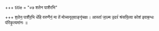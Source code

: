 +++
title = "०७ शतेन पाशैरभि"

+++
श॒तेन॒ पाशै॑र॒भि धे॑हि वरुणैनं॒ मा ते॑ मोच्यनृत॒वाङ्नृ॑चक्षः। आस्तां॑ जा॒ल्म उ॒दरं॑ श्रंसयि॒त्वा कोश॑ इवाब॒न्धः प॑रिकृ॒त्यमा॑नः ॥